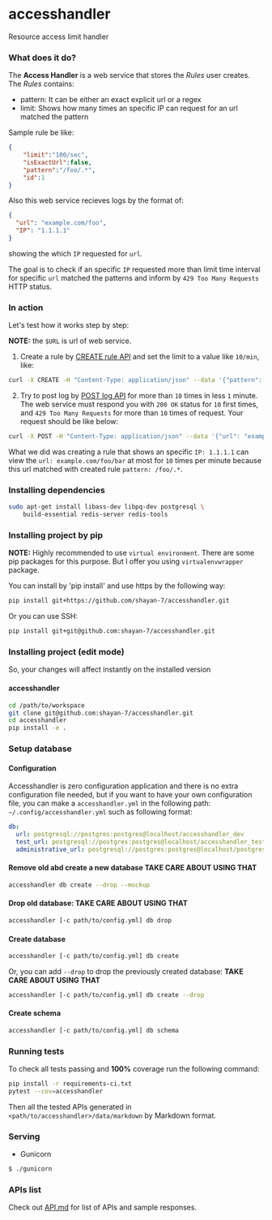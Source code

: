 # accesshandler

Resource access limit handler

### What does it do?

The **Access Handler** is a web service that stores the _Rules_ user creates.
The _Rules_ contains:

- pattern: It can be either an exact explicit url or a regex
- limit: Shows how many times an specific IP can request for an url matched
  the pattern

Sample rule be like:

```json
{
    "limit":"100/sec",
    "isExactUrl":false,
    "pattern":"/foo/.*",
    "id":1
}
```

Also this web service recieves logs by the format of:

```json
{
  "url": "example.com/foo",
  "IP": "1.1.1.1"
}
```

showing the which `IP` requested for `url`.

The goal is to check if an specific `IP` requested more than limit time interval
for specific `url` matched the patterns and inform by `429 Too Many Requests`
HTTP status.

### In action

Let's test how it works step by step:

**NOTE:** the `$URL` is url of web service.

1. Create a rule by [CREATE rule API](API.md#creating-an-rule) and set the 
limit to a value like `10/min`, like:

```bash
curl -X CREATE -H "Content-Type: application/json" --data '{"pattern": "example.com/foo/.*", "limit": "10/min"}' -i -- "$URL/apiv1/rules"
```

2. Try to post log by [POST log API](API.md#post-a-log-to-check-if-passed-the-limit-or-not) 
for more than `10` times in less `1` minute. The web service must respond you 
with `200 OK` status for `10` first times, and `429 Too Many Requests` for more
than `10` times of request. Your request should be like below:

```bash
curl -X POST -H "Content-Type: application/json" --data '{"url": "example.com/foo/bar", "IP": "1.1.1.1"}' -i -- "$URL/apiv1/logs?"
```

What we did was creating a rule that shows an specific `IP: 1.1.1.1` can view the 
`url: example.com/foo/bar` at most for `10` times per minute because this url 
matched with created rule `pattern: /foo/.*`.


### Installing dependencies

```bash
sudo apt-get install libass-dev libpq-dev postgresql \
    build-essential redis-server redis-tools
```

### Installing project by pip

**NOTE:** Highly recommended to use `virtual environment`. There are some pip
packages for this purpose. But I offer you using `virtualenvwrapper` package.

You can install by 'pip install' and use https by the following way:

```bash
pip install git+https://github.com/shayan-7/accesshandler.git
```

Or you can use SSH:

```bash
pip install git+git@github.com:shayan-7/accesshandler.git
```

### Installing project (edit mode)

So, your changes will affect instantly on the installed version

#### accesshandler

```bash
cd /path/to/workspace
git clone git@github.com:shayan-7/accesshandler.git
cd accesshandler
pip install -e .
```

### Setup database

#### Configuration

Accesshandler is zero configuration application and there is no extra
configuration file needed, but if you want to have your own
configuration file, you can make a `accesshandler.yml` in the following
path: `~/.config/accesshandler.yml` such as following format:

```yml
db:
  url: postgresql://postgres:postgres@localhost/accesshandler_dev
  test_url: postgresql://postgres:postgres@localhost/accesshandler_test
  administrative_url: postgresql://postgres:postgres@localhost/postgres
```

#### Remove old abd create a new database **TAKE CARE ABOUT USING THAT**

```bash
accesshandler db create --drop --mockup
```

#### Drop old database: **TAKE CARE ABOUT USING THAT**

```bash
accesshandler [-c path/to/config.yml] db drop
```

#### Create database

```bash
accesshandler [-c path/to/config.yml] db create
```

Or, you can add `--drop` to drop the previously created database: **TAKE CARE ABOUT USING THAT**

```bash
accesshandler [-c path/to/config.yml] db create --drop
```

#### Create schema

```bash
accesshandler [-c path/to/config.yml] db schema
```

### Running tests

To check all tests passing and **100%** coverage run the following command:

```bash
pip install -r requirements-ci.txt
pytest --cov=accesshandler
```

Then all the tested APIs generated in `<path/to/accesshandler>/data/markdown`
by Markdown format.

### Serving

- Gunicorn

```bash
$ ./gunicorn
```

### APIs list

Check out [API.md](API.md) for list of APIs and sample responses.
